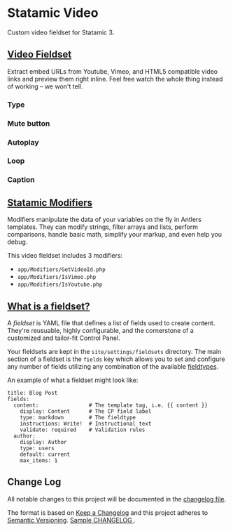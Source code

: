 # Statamic Video


Custom video fieldset for Statamic 3.

## [Video Fieldset](https://statamic.dev/fieldtypes/video)

Extract embed URLs from Youtube, Vimeo, and HTML5 compatible video links and preview them right inline. Feel free watch the whole thing instead of working – we won't tell.

### Type

### Mute button

### Autoplay

### Loop

### Caption

## [Statamic Modifiers](https://statamic.dev/modifiers)

Modifiers manipulate the data of your variables on the fly in Antlers templates. They can modify strings, filter arrays and lists, perform comparisons, handle basic math, simplify your markup, and even help you debug.

This video fieldset includes 3 modifiers:

-  `app/Modifiers/GetVideoId.php`
-  `app/Modifiers/IsVimeo.php`
-  `app/Modifiers/IsYoutube.php`


## [What is a fieldset?](https://github.com/statamic/v2-docs/blob/master/content/collections/docs/fieldsets.md#what-is-a-fieldset-what-is-a-fieldset)

A _fieldset_ is YAML file that defines a list of fields used to create content. They're reusuable, highly configurable, and the cornerstone of a customized and tailor-fit Control Panel.

Your fieldsets are kept in the `site/settings/fieldsets` directory. The main section of a fieldset is the `fields` key which allows you to set and configure any number of fields utilizing any combination of the available [fieldtypes](https://github.com/statamic/v2-docs/blob/master/fieldtypes).

An example of what a fieldset might look like:

```
title: Blog Post
fields:
  content:                # The template tag, i.e. {{ content }}
    display: Content      # The CP field label
    type: markdown        # The fieldtype
    instructions: Write!  # Instructional text
    validate: required    # Validation rules
  author:
    display: Author
    type: users
    default: current
    max_items: 1

```

## Change Log
All notable changes to this project will be documented in the [changelog file](CHANGELOG.md).
 
The format is based on [Keep a Changelog](http://keepachangelog.com/)
and this project adheres to [Semantic Versioning](http://semver.org/).
[Sample CHANGELOG ](https://gist.github.com/juampynr/4c18214a8eb554084e21d6e288a18a2c).
